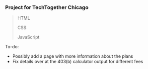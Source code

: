 ### Project for TechTogether Chicago

> HTML
> 
> CSS
>
> JavaScript

To-do:
- Possibly add a page with more information about the plans
- Fix details over at the 403(b) calculator output for different fees
